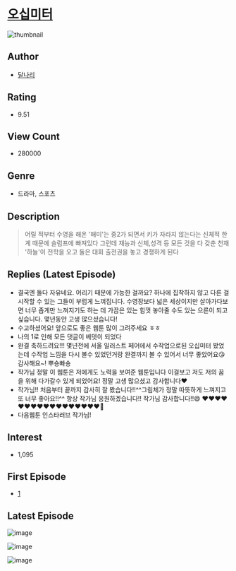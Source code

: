 # [오십미터](https://comic.naver.com/bestChallenge/list?titleId=700533)
![thumbnail](https://image-comic.pstatic.net/user_contents_data/challenge_comic/2017/08/24/296966/thumbnail_title_mooon421_154833_.jpg)

## Author
- [달나리](https://comic.naver.com/artistTitle?id=296966)

## Rating
- 9.51

## View Count
- 280000

## Genre
- 드라마, 스포츠

## Description
> 어릴 적부터 수영을 해온 '해미'는 중2가 되면서 키가 자라지 않는다는 신체적 한계 때문에 슬럼프에 빠져있다 그런데 재능과 신체,성격 등 모든 것을 다 갖춘 천재 '하늘'이 전학을 오고 둘은 대회 출전권을 놓고 경쟁하게 된다

## Replies (Latest Episode)
- 결국엔 둘다 자유네요. 어리기 때문에 가능한 걸까요? 하나에 집착하지 않고 다른 걸 시작할 수 있는 그들이 부럽게 느껴집니다. 수영장보다 넓은 세상이지만 살아가다보면 너무 좁게만 느껴지기도 하는 데 가끔은 있는 힘껏 놓아줄 수도 있는 으른이 되고 싶습니다. 몇년동안 고생 많으셨습니다!
- 수고하셨어요! 앞으로도 좋은 웹툰 많이 그려주세요 ㅎㅎ
- 나의 1로 인해 모든 댓글이 베뎃이 되었다
- 완결 축하드려요!!! 몇년전에 서울 일러스트 페어에서 수작업으로된 오십미터 봤었는데 수작업 느낌을 다시 볼수 있었던거랑 완결까지 볼 수 있어서 너무 좋았어요😘 감사해요~! 뿌숑빠숑
- 작가님 정말 이 웹툰은 저에게도 노력을 보여준 웹툰입니다 이걸보고 저도 저의 꿈을 위해 다가갈수 있게 되었어요! 정말 고생 많으셨고 감사합니다❤
- 작가님!! 처음부터 끝까지 감사히 잘 봤습니다!!^^그림체가 정말 따뜻하게 느껴지고 또 너무 좋아요!!^^ 항상 작가님 응원하겠습니다!! 작가님 감사합니다!!😄 ❤❤❤❤❤❤❤❤❤❤❤❤❤❤❤❤❤💖
- 다음웹툰 인스타러브 작가님!

## Interest
- 1,095

## First Episode
- [1](https://comic.naver.com/bestChallenge/detail?titleId=700533&no=1)

## Latest Episode
![image](https://image-comic.pstatic.net/user_contents_data/challenge_comic/2021/08/28/296966/upload_3990578708379623731.jpeg)

![image](https://image-comic.pstatic.net/user_contents_data/challenge_comic/2021/08/28/296966/upload_3919036802411149414.jpeg)

![image](https://image-comic.pstatic.net/user_contents_data/challenge_comic/2021/08/28/296966/upload_3691044472108966753.jpeg)
